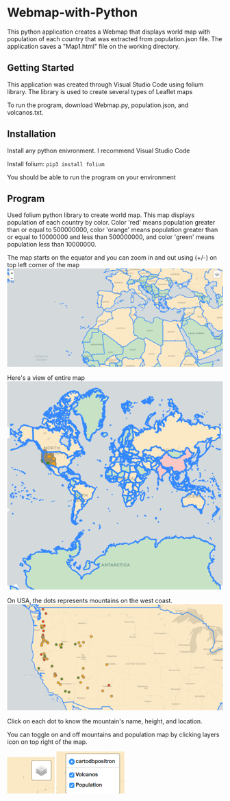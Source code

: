 # Webmap-with-Python
This python application creates a Webmap that displays world map with population of each country that was extracted from population.json file. The application saves a "Map1.html" file on the working directory. 

## Getting Started
This application was created through Visual Studio Code using folium library. The library is used to create several types of Leaflet maps 

To run the program, download Webmap.py, population.json, and volcanos.txt.

## Installation
Install any python enivronment. I recommend Visual Studio Code 

Install folium: ```pip3 install folium```

You should be able to run the program on your environment

## Program
Used folium python library to create world map. This map displays population of each country by color. Color 'red' means population greater than or equal to 500000000, color 'orange' means population greater than or equal to 10000000 and less than  500000000, and color 'green' means population less than 10000000.

The map starts on the equator and you can zoom in and out using (+/-) on top left corner of the map<br>
![](images/Initial.png)

Here's a view of entire map<br>
![](images/full.png)

On USA, the dots represents mountains on the west coast.<br>
![](images/usa.png)

Click on each dot to know the mountain's name, height, and location.

You can toggle on and off mountains and population map by clicking layers icon on top right of the map.<br>

![](images/layer.png)
![](images/layer2.png)
